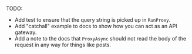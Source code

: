 TODO:
* Add test to ensure that the query string is picked up in `RunProxy`.
* Add "catchall" example to docs to show how you can act as an API gateway.
* Add a note to the docs that `ProxyAsync` should not read the body of the request in any way for things like posts.